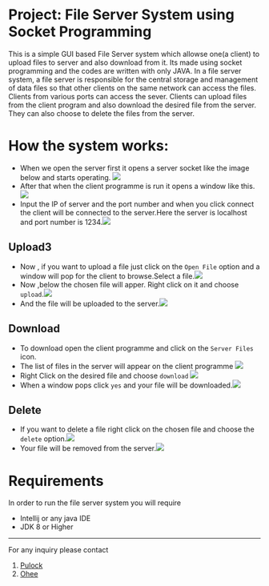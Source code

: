 # Project: File Server System using Socket Programming
This is a simple GUI based File Server system which allowse one(a client) to upload files to server and also download from it. Its made using socket programming and the codes are written with only JAVA.
In a file server system, a file server is responsible for the central storage and management of data files so that other clients on the same network can access the files. Clients from various ports can access the sever. Clients can upload files from the client program and also download the desired file from the server. They can also choose to delete the files from the server.

# How the system works:
- When we open the server first it opens a server socket like the image below and starts operating. ![](https://github.com/PulockDas/Networking-Project/blob/main/Images/1.png)
- After that when the client programme is run it opens a window like this.![](https://github.com/PulockDas/Networking-Project/blob/main/Images/2.png)
- Input the IP of server and the port number and when you click connect the client will be connected to the server.Here the server is localhost and port number is 1234.![](https://github.com/PulockDas/Networking-Project/blob/main/Images/3.png)

## Upload3
- Now , if you want to upload a file just click on the `Open File` option and a window will pop for the client to browse.Select a file.![](https://github.com/PulockDas/Networking-Project/blob/main/Images/4.png)
- Now ,below the chosen file will apper. Right click on it and choose `upload`.![](https://github.com/PulockDas/Networking-Project/blob/main/Images/5.png)
- And the file will be uploaded to the server.![](https://github.com/PulockDas/Networking-Project/blob/main/Images/6.png)
## Download
- To download open the client programme and click on the `Server Files` icon.
- The list of files in the server will appear on the client programme ![](https://github.com/PulockDas/Networking-Project/blob/main/Images/7.png)
- Right Click on the desired file and choose `download` ![](https://github.com/PulockDas/Networking-Project/blob/main/Images/8.png)
- When a window pops click `yes` and your file will be downloaded.![](https://github.com/PulockDas/Networking-Project/blob/main/Images/11.png)
## Delete
- If you want to delete a file right click on the chosen file and choose the `delete` option.![](https://github.com/PulockDas/Networking-Project/blob/main/Images/9.png)
-  Your file will be removed from the server.![](https://github.com/PulockDas/Networking-Project/blob/main/Images/10.png)

# Requirements 
In order to run the file server system you will require 
- Intellij or any java IDE
- JDK 8 or Higher

---
For any inquiry please contact
1. [Pulock](pulockkamol50@gmail.com)
2. [Ohee](sfiohee@gmail.com)

